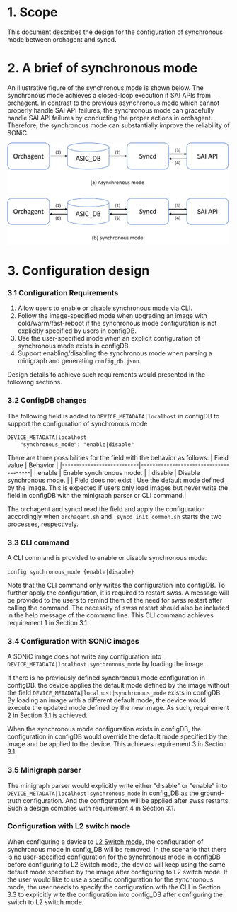 # 1. Scope
This document describes the design for the configuration of synchronous mode between orchagent and syncd.

# 2. A brief of synchronous mode
An illustrative figure of the synchronous mode is shown below. The synchronous mode achieves a closed-loop execution if SAI APIs from orchagent. In contrast to the previous asynchronous mode which cannot properly handle SAI API failures, the synchronous mode can gracefully handle SAI API failures by conducting the proper actions in orchagent. Therefore, the synchronous mode can substantially improve the reliability of SONiC.

<img src="synchronous-mode-diagram.png" width="500">

# 3. Configuration design 
### 3.1 Configuration Requirements
1.	Allow users to enable or disable synchronous mode via CLI.
2.	Follow the image-specified mode when upgrading an image with cold/warm/fast-reboot if the synchronous mode configuration is not explicitly specified by users in configDB.
3.	Use the user-specified mode when an explicit configuration of synchronous mode exists in configDB.
4.	Support enabling/disabling the synchronous mode when parsing a minigraph and generating `config_db.json`.

Design details to achieve such requirements would presented in the following sections.

### 3.2 ConfigDB changes
The following field is added to `DEVICE_METADATA|localhost` in configDB to support the configuration of synchronous mode
```
DEVICE_METADATA|localhost
    "synchronous_mode": "enable|disable"
```
There are three possibilities for the field with the behavior as follows:
| Field value               | Behavior                              |
|---------------------------|---------------------------------------|
| enable                    | Enable synchronous mode.              |
| disable                   | Disable synchronous mode.             |
| Field does not exist      | Use the default mode defined by the image. This is expected if users only load images but never write the field in configDB with the minigraph parser or CLI command.|

The orchagent and syncd read the field and apply the configuration accordingly when `orchagent.sh` and ` syncd_init_common.sh` starts the two processes, respectively.

### 3.3 CLI command
A CLI command is provided to enable or disable synchronous mode: 

`config synchronous_mode {enable|disable}`

Note that the CLI command only writes the configuration into configDB. To further apply the configuration, it is required to restart swss. A message will be provided to the users to remind them of the need for swss restart after calling the command. The necessity of swss restart should also be included in the help message of the command line. This CLI command achieves requirement 1 in Section 3.1.

### 3.4 Configuration with SONiC images
A SONiC image does not write any configuration into `DEVICE_METADATA|localhost|synchronous_mode` by loading the image. 

If there is no previously defined synchronous mode configuration in configDB, the device applies the default mode defined by the image without the field `DEVICE_METADATA|localhost|synchronous_mode` exists in configDB. By loading an image with a different default mode, the device would execute the updated mode defined by the new image. As such, requirement 2 in Section 3.1 is achieved. 

When the synchronous mode configuration exists in configDB, the configuration in configDB would override the default mode specified by the image and be applied to the device. This achieves requirement 3 in Section 3.1.

### 3.5 Minigraph parser
The minigraph parser would explicitly write either "disable" or "enable" into `DEVICE_METADATA|localhost|synchronous_mode` in config_DB as the ground-truth configuration. And the configuration will be applied after swss restarts. Such a design complies with requirement 4 in Section 3.1.

### Configuration with L2 switch mode
When configuring a device to [L2 Switch mode](https://github.com/Azure/SONiC/wiki/L2-Switch-mode), the configuration of synchronous mode in config_DB will be removed. In the scenario that there is no user-specified configuration for the synchronous mode in configDB before configuring to L2 Switch mode, the device will keep using the same default mode specified by the image after configuring to L2 switch mode. If the user would like to use a specific configuration for the synchronous mode, the user needs to specify the configuration with the CLI in Section 3.3 to explicitly wite the configuration into config_DB after configuring the switch to L2 switch mode.

